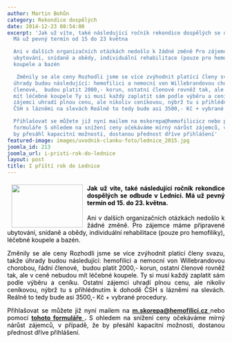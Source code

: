 ```yaml
---
author: Martin Bohůn
category: Rekondice dospělých
date: 2014-12-23 08:54:00
excerpt: 'Jak už víte, také následující ročník rekondice dospělých se odbude v Lednici
  Má už pevný termín od 15 do 23 května

  Ani v dalších organizačních otázkách nedošlo k žádné změně Pro zájemce máme připravené
  ubytování, snídaně a obědy, individuální rehabilitace (pouze pro hemofiliky), léčebné
  koupele a bazén

   Změnily se ale ceny Rozhodli jsme se více zvýhodnit platící členy svazu, takže
  úhrady budou následující: hemofilici a nemocní von Willebrandovou chorobou, řádní
  členové,  budou platit 2000,- korun, ostatní členové rovněž tak, ale v ceně nebudou
  mít léčebné koupele Ty si musí každý zaplatit sám podle výběru a ceníku Ostatní
  zájemci uhradí plnou cenu, ale nikoliv ceníkovou, nýbrž tu s přihlédnutím k dohodě
  ČSH s lázněmi na slevách Reálně to tedy bude asi 3500,- Kč + vybrané procedury 

  Přihlašovat se můžete již nyní mailem na mskorepa@hemofilicicz nebo pomocí tohoto
  formuláře S ohledem na snížení ceny očekáváme mírný nárůst zájemců, v případě, že
  by přesáhl kapacitní možnosti, dostanou přednost dříve přihlášení'
featured-image: images/uvodnik-clanku-foto/lednice_2015.jpg
joomla_id: 213
joomla_url: i-pristi-rok-do-lednice
layout: post
title: I příští rok do Lednice
---
```


<h4 style="text-align: justify;">
 <span style="color: #000000;">
  <img border="0" height="100" src="{{ site.baseurl }}/images/uvodnik-clanku-foto/lednice_2015.jpg" style="float: left; margin-left: 10px; margin-right: 10px;" width="165"/>
 </span>
 <span style="color: #000000;">
  Jak už víte, také následující ročník rekondice dospělých se odbude v Lednici. Má už pevný termín od 15. do 23. května.
 </span>
</h4>
<p style="text-align: justify;">
 <span style="color: #000000;">
  Ani v dalších organizačních otázkách nedošlo k žádné změně. Pro zájemce máme připravené ubytování, snídaně a obědy, individuální rehabilitace (pouze pro hemofiliky), léčebné koupele a bazén.
 </span>
</p>
<p style="text-align: justify;">
 <span style="color: #000000;">
  Změnily se ale ceny Rozhodli jsme se více zvýhodnit platící členy svazu, takže úhrady budou následující: hemofilici a nemocní von Willebrandovou chorobou, řádní členové,  budou platit 2000,- korun, ostatní členové rovněž tak, ale v ceně nebudou mít léčebné koupele. Ty si musí každý zaplatit sám podle výběru a ceníku. Ostatní zájemci uhradí plnou cenu, ale nikoliv ceníkovou, nýbrž tu s přihlédnutím k dohodě ČSH s lázněmi na slevách. Reálně to tedy bude asi 3500,- Kč + vybrané procedury.
 </span>
</p>
<p style="text-align: justify;">
 <span style="color: #000000;">
  Přihlašovat se můžete již nyní mailem na
 </span>
 <strong>
  <a href="mailto:m.skorepa@hemofilici.cz" target="_blank">
   m.skorepa@hemofilici.cz
  </a>
 </strong>
 <span style="color: #000000;">
  nebo pomocí
 </span>
 <strong>
  <a href="index.php/cs/?option=com_chronoforms&amp;chronoform=PrihlaskaLednice-2015" title="Lednice 2015">
   tohoto formuláře
  </a>
  .
 </strong>
 <span style="color: #000000;">
  S ohledem na snížení ceny očekáváme mírný nárůst zájemců, v případě, že by přesáhl kapacitní možnosti, dostanou přednost dříve přihlášení.
 </span>
</p>